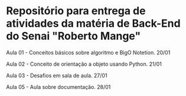 <h1>Repositório para entrega de atividades da matéria de Back-End do Senai "Roberto Mange"</h1>

Aula 01 - Conceitos básicos sobre algoritmo e BigO Notetion. 20/01

Aula 02 - Conceito de orientação a objeto usando Python. 21/01

Aula 03 - Desafios em sala de aula. 27/01

Aula 05 - Aula sobre documentação. 28/01 
